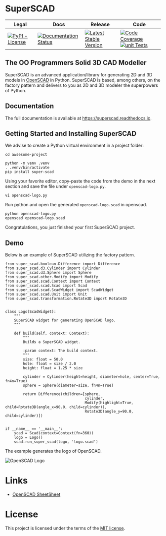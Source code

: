 # SuperSCAD

<table>
<thead>
<tr>
<th>Legal</th>
<th>Docs</th>
<th>Release</th>
<th>Code</th>
</tr>
</thead>
<tbody>
<tr>
<td>
<a href="https://pypi.org/project/Super-SCAD/" target="_blank"><img alt="PyPI - License" src="https://img.shields.io/pypi/l/Super-SCAD"></a>
</td>
<td>
<a href='https://superscad.readthedocs.io/en/latest/?badge=latest'> <img src='https://readthedocs.org/projects/superscad/badge/?version=latest' alt='Documentation Status'/></a>
</td>
<td>
<a href="https://badge.fury.io/py/Super-SCAD" target="_blank"><img src="https://badge.fury.io/py/Super-SCAD.svg" alt="Latest Stable Version"/></a><br/>
</td>
<td>
<a href="https://codecov.io/gh/SuperSCAD/SuperSCAD" target="_blank"><img src="https://codecov.io/gh/SuperSCAD/SuperSCAD/graph/badge.svg?token=7D8V8RRY11" alt="Code Coverage"/></a>
<a href="https://github.com/SuperSCAD/SuperSCAD/actions/workflows/unit.yml"><img src="https://github.com/SuperSCAD/SuperSCAD/actions/workflows/unit.yml/badge.svg" alt="unit Tests"/></a>
</td>
</tr>
</tbody>
</table>

## The OO Programmers Solid 3D CAD Modeller

SuperSCAD is an advanced application/library for generating 2D and 3D models in [OpenSCAD](https://openscad.org) in
Python. SuperSCAD is based, among others, on the factory pattern and delivers to you as 2D and 3D modeler the
superpowers of Python.

## Documentation

The full documentation is available at https://superscad.readthedocs.io.

## Getting Started and Installing SuperSCAD

We advise to create a Python virtual environment in a project folder:

```shell
cd awsesome-project

python -m venv .venv
. .venv/bin/activate
pip install super-scad
```

Using your favorite editor, copy-paste the code from the demo in the next section and save the file under
`openscad-logo.py`.

```shell
vi openscad-logo.py  
```

Run python and open the generated `openscad-logo.scad` in openscad.

```shell
python openscad-logo.py
openscad openscad-logo.scad
```

Congratulations, you just finished your first SuperSCAD project.

## Demo

Below is an example of SuperSCAD utilizing the factory pattern.

```python3
from super_scad.boolean.Difference import Difference
from super_scad.d3.Cylinder import Cylinder
from super_scad.d3.Sphere import Sphere
from super_scad.other.Modify import Modify
from super_scad.scad.Context import Context
from super_scad.scad.Scad import Scad
from super_scad.scad.ScadWidget import ScadWidget
from super_scad.scad.Unit import Unit
from super_scad.transformation.Rotate3D import Rotate3D


class Logo(ScadWidget):
    """
    SuperSCAD widget for generating OpenSCAD logo.
    """

    def build(self, context: Context):
        """
        Builds a SuperSCAD widget.

        :param context: The build context.
        """
        size: float = 50.0
        hole: float = size / 2.0
        height: float = 1.25 * size

        cylinder = Cylinder(height=height, diameter=hole, center=True, fn4n=True)
        sphere = Sphere(diameter=size, fn4n=True)

        return Difference(children=[sphere,
                                    cylinder,
                                    Modify(highlight=True, child=Rotate3D(angle_x=90.0, child=cylinder)),
                                    Rotate3D(angle_y=90.0, child=cylinder)])


if __name__ == '__main__':
    scad = Scad(context=Context(fn=360))
    logo = Logo()
    scad.run_super_scad(logo, 'logo.scad')
```

The example generates the logo of OpenSCAD.

![OpenSCAD Logo](openscad-logo.png)

# Links

* [OpenSCAD SheetSheet](https://openscad.org/cheatsheet/index.html)

# License

This project is licensed under the terms of the [MIT license](LICENSE).
